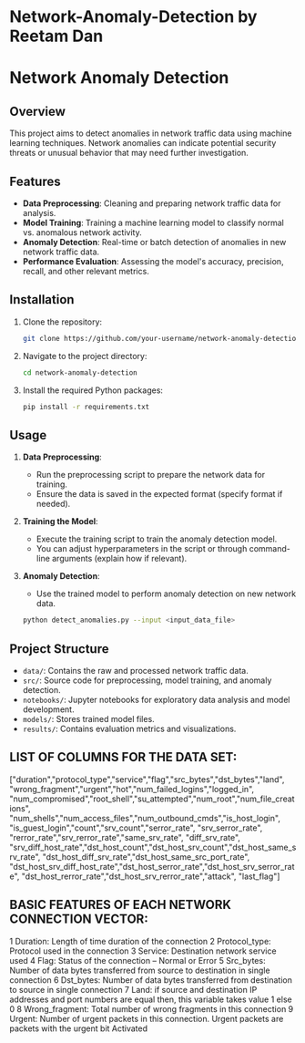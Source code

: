 # Network-Anomaly-Detection by Reetam Dan


# Network Anomaly Detection

## Overview

This project aims to detect anomalies in network traffic data using machine learning techniques. Network anomalies can indicate potential security threats or unusual behavior that may need further investigation.

## Features

- **Data Preprocessing**: Cleaning and preparing network traffic data for analysis.
- **Model Training**: Training a machine learning model to classify normal vs. anomalous network activity.
- **Anomaly Detection**: Real-time or batch detection of anomalies in new network traffic data.
- **Performance Evaluation**: Assessing the model's accuracy, precision, recall, and other relevant metrics.

## Installation

1. Clone the repository:

   ```bash
   git clone https://github.com/your-username/network-anomaly-detection.git
   ```

2. Navigate to the project directory:

   ```bash
   cd network-anomaly-detection
   ```

3. Install the required Python packages:

   ```bash
   pip install -r requirements.txt
   ```

## Usage

1. **Data Preprocessing**:
   - Run the preprocessing script to prepare the network data for training.
   - Ensure the data is saved in the expected format (specify format if needed).

2. **Training the Model**:
   - Execute the training script to train the anomaly detection model.
   - You can adjust hyperparameters in the script or through command-line arguments (explain how if relevant).

3. **Anomaly Detection**:
   - Use the trained model to perform anomaly detection on new network data.

   ```bash
   python detect_anomalies.py --input <input_data_file>
   ```

## Project Structure

- `data/`: Contains the raw and processed network traffic data.
- `src/`: Source code for preprocessing, model training, and anomaly detection.
- `notebooks/`: Jupyter notebooks for exploratory data analysis and model development.
- `models/`: Stores trained model files.
- `results/`: Contains evaluation metrics and visualizations.

## LIST OF COLUMNS FOR THE DATA SET:

["duration","protocol_type","service","flag","src_bytes","dst_bytes","land",
"wrong_fragment","urgent","hot","num_failed_logins","logged_in",
"num_compromised","root_shell","su_attempted","num_root","num_file_creations",
"num_shells","num_access_files","num_outbound_cmds","is_host_login",
"is_guest_login","count","srv_count","serror_rate", "srv_serror_rate",
"rerror_rate","srv_rerror_rate","same_srv_rate", "diff_srv_rate", "srv_diff_host_rate","dst_host_count","dst_host_srv_count","dst_host_same_srv_rate",
"dst_host_diff_srv_rate","dst_host_same_src_port_rate",
"dst_host_srv_diff_host_rate","dst_host_serror_rate","dst_host_srv_serror_rate",
"dst_host_rerror_rate","dst_host_srv_rerror_rate","attack", "last_flag"]

## BASIC FEATURES OF EACH NETWORK CONNECTION VECTOR:

1 Duration: Length of time duration of the connection
2 Protocol_type: Protocol used in the connection
3 Service: Destination network service used
4 Flag: Status of the connection – Normal or Error
5 Src_bytes: Number of data bytes transferred from source to destination in single connection
6 Dst_bytes: Number of data bytes transferred from destination to source in single connection
7 Land: if source and destination IP addresses and port numbers are equal then, this variable takes value 1
else 0
8 Wrong_fragment: Total number of wrong fragments in this connection
9 Urgent: Number of urgent packets in this connection. Urgent packets are packets with the urgent bit
Activated
